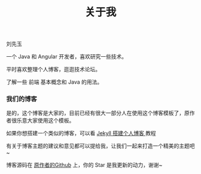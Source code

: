 ﻿---
layout: page
title: 关于我
---

刘先玉

一个 Java 和 Angular 开发者，喜欢研究一些技术。
<p>
平时喜欢整理个人博客，逛逛技术论坛。
<p>
了解一些 前端 基本概念和 Java 的用法。

<p>

<h3> 我们的博客 </h3>  

<p>

是的，这个博客是大家的，目前已经有很大一部分人在使用这个博客模板了，原作者很乐意大家使用这个模板。

<p>

如果你想搭建一个类似的博客，可以看
<a href="/2016/10/jekyll_tutorials1/"> Jekyll 搭建个人博客 </a>
教程

<p>

有关于博客主题的建议和意见都可以提给我，让我们一起来打造一个精美的主题吧~

<p>

博客源码在 <a target="_blank" href='https://github.com/leopardpan/leopardpan.github.io/'>原作者的Github</a> 上，你的 Star 是我更新的动力，谢谢~

<p>

<p>

<p>

